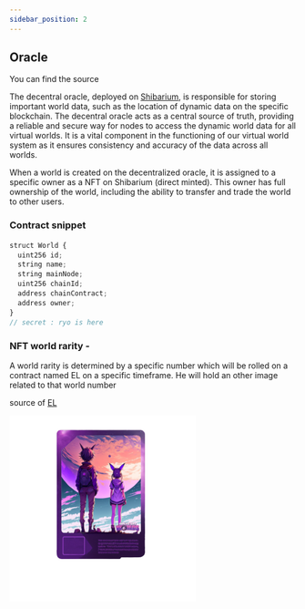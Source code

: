 ```yaml
---
sidebar_position: 2
---
```


## Oracle

You can find the source 

The decentral oracle, deployed on [Shibarium](https://shibatoken.com/), is responsible for storing important world data, such as the location of dynamic data on
the specific blockchain. The decentral oracle acts as a central source of truth, providing a reliable and secure way for nodes to access the dynamic world data
for all virtual worlds. It is a vital component in the functioning of our virtual world system as it ensures consistency and accuracy of the data across all
worlds.

When a world is created on the decentralized oracle, it is assigned to a specific owner as a NFT on Shibarium (direct minted). This owner has full ownership of the world, including the ability to
transfer and trade the world to other users.

### Contract snippet

```jsx title="Fixed world data and version"
struct World {
  uint256 id;
  string name;
  string mainNode;
  uint256 chainId;
  address chainContract;
  address owner;
}
// secret : ryo is here
```


### NFT world rarity - 
A world rarity is determined by a specific number which will be rolled on a contract named EL on a specific timeframe. He will hold an other image related to that world number

source of [EL](https://github.com/Endlesswebworlds/EL)  

![NFT](./img/nft.png)
